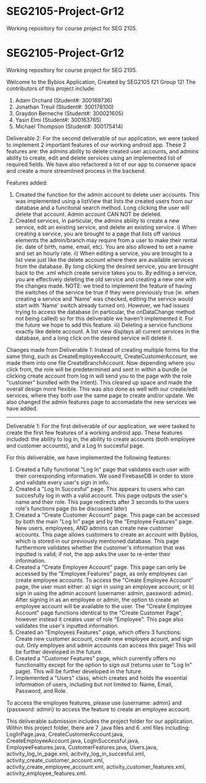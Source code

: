 # SEG2105-Project-Gr12
Working repository for course project for SEG 2105.

# SEG2105-Project-Gr12
Working repository for course project for SEG 2105.

Welcome to the Byblos Application, Created by SEG2105 f21  Group 12!
The contributors of this project include:
1) Adam Orchard (Student#: 300169736)
2) Jonathan Treuil (Student#: 300178100)
3) Graydon Berneche (Student#: 300021605)
4) Yasin Elmi (Student#: 300163765)
5) Michael Thompson (Student#: 300175414)

Deliverable 2:
For the second deliverable of our application, we were tasked to implement 2 important features of our working android app. These 2 features are: the admins ability to delete created user accounts, and admins ability to create, edit and delete services using an implemented list of required fields. We have also refactored a lot of our app to conserve space and create a more streamlined process in the backend.

Features added:
1) Created the function for the admin account to delete user accounts. This was implemented using a listView that lists the created users from our database and a funcitonal search method. Long clicking the user will delete that account. Admin account CAN NOT be deleted.
2) Created services, in particular, the admins ability to create a new service, edit an existing service, and delete an existing service. 
    i) When creating a service, you are brought to a page that lists off various elements the admin/branch may require from a user to make their rental (ie. date of birth, name,     email, etc). You are also allowed to set a name and set an hourly rate.
    ii) When editing a service, you are brought to a list view just like the delete account where there are available services from the database. By long clicking the desired       service, you are brought back to the .xml which create service takes you to. By editing a service, you are effectively deleting the old service and creating a new one with       the changes made. NOTE: we tried to implement the feature of having the switches of the service be true if they were previously true (ie. when creating a service and 'Name'     was checked, editing the service would start with 'Name' switch already turned on). However, we had issues trying to access the database (in particular, the onDataChange         method not being called) so for this deliverable we haven't implemented it. For the future we hope to add this feature.
    iii) Deleting a service functions exactly like delete account. A list view displays all current services in the database, and a long click on the desired service will delete     it.
    
Changes made from Deliverable 1:
Instead of creating multiple forms for the same thing, such as CreateEmployeeAccount, CreateCustomerAccount, we made them into one file CreateBranchAccount. Now depending where you click from, the role will be predetermined and sent in within a bundle (ie clicking create account from log in will send you to the page with the role "customer" bundled with the intent). This cleared up space and made the overall design more flexible. This was also done as well with our create/edit services, where they both use the same page to create and/or update. We also changed the admin features page to accomadate the new services we have added.

*********************************************************************************************************************************************************************************
Deliverable 1:
For the first deliverable of our application, we were tasked to create the first few features of a working android app. These features included: the ability to log in, the ability to create accounts (both employee and customer accounts), and a Log In succesful page.

For this deliverable, we have implemented the following features:
1) Created a fully functional "Log In" page that validates each user with their corresponding information. We used FirebaseDB in order to store and validate every user's sign in info.
2) Created a "Log In Succesful" page. This appears to users who can succesfully log in with a valid account. This page outputs the user's name and their role. This page redirects after 3 seconds to the users role's functions page (to be discussed later)
3) Created a "Create Customer Account" page. This page can be accessed by both the main "Log In" page and by the "Employee Features" page. New users, employees, AND admins can create new customer accounts. This page allows customers to create an account with Byblos, which is stored in our previously mentioned database. This page furthermore validates whether the customer's information that was inputted is valid; if not, the app asks the user to re-enter their information.
4) Created a "Create Employee Account" page. This page can only be accessed by the "Employee Features" page, as only employees can create employee accounts. To access the "Create Employee Account" page, the user must either: a) sign in using an employee account, or b) sign in using the admin account (username: admin, password: admin). After signing in as an employee or admin, the option to create an employee account will be available to the user. The "Create Employee Account" page functions identical to the "Create Customer Page", however instead it creates user of role "Employee". This page also validates the user's inputted information.
5) Created an "Employees Features" page, which offers 3 functions: Create new customer account, create new employee acount, and sign out. Only employee and admin accounts can access this page! This will be further developed in the future.
6) Created a "Customer Features" page, which currently offers no functionality except for the option to sign out (returns user to "Log In" page). This will be further developed in the future.
7) Implemented a "Users" class, which creates and holds the essential information of users, including but not limited to: Name, Email, Password, and Role.

To access the employee features, please use {username: admin} and {password: admin} to access the feature to create an employee account.

This deliverable submission includes the project folder for our application. Within this project folder, there are 7 .java files and 6 .xml files including: LogInPage.java, CreateCustomerAccount.java, CreateEmployeeAccount.java, LogInSuccessful.java, EmployeeFeatures.java, CustomerFeatures.java, Users.java, activity_log_in_page.xml, acitvity_log_in_succesful.xml, activity_create_customer_account.xml, activity_create_employee_account.xml, activity_customer_features.xml, activity_employee_features.xml.
